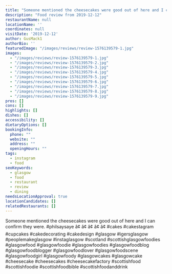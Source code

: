 ```yaml
---
title: "Someone mentioned the cheesecakes were good out of here and I can confirm they were."
description: "Food review from 2019-12-12"
restaurantName: null
locationName: ''
coordinates: null
visitDate: '2019-12-12'
author: GusMack1
authorBio: ''
featuredImage: "/images/reviews/review-1576139579-1.jpg"
images:
  - "/images/reviews/review-1576139579-1.jpg"
  - "/images/reviews/review-1576139579-2.jpg"
  - "/images/reviews/review-1576139579-3.jpg"
  - "/images/reviews/review-1576139579-4.jpg"
  - "/images/reviews/review-1576139579-5.jpg"
  - "/images/reviews/review-1576139579-6.jpg"
  - "/images/reviews/review-1576139579-7.jpg"
  - "/images/reviews/review-1576139579-8.jpg"
  - "/images/reviews/review-1576139579-9.jpg"
pros: []
cons: []
highlights: []
dishes: []
accessibility: []
dietaryOptions: []
bookingInfo:
  phone: ""
  website: ""
  address: ""
  openingHours: ""
tags:
  - instagram
  - food
seoKeywords:
  - glasgow
  - food
  - restaurant
  - review
  - dining
needsLocationApproval: true
locationCandidates: []
relatedRestaurants: []
---
```


Someone mentioned the cheesecakes were good out of here and I can confirm they were. #philsaysaye â¢
â¢
â¢
â¢
â¢
#cakes #cakestagram #cupcakes #cakedecorating #cakedesign #glasgow #igersglasgow #peoplemakeglasgow #instaglasgow #scotland
#scottishglasgowfoodies #glasgowfood #glasgowfoodie #glasgowfoodies #glasgowfoodblog #glasgowfoodblogger #glasgowfoodlover #glasgowfoodscene #glasgowfoodgirl #glasgowfoody #glasgowcakes #glasgowcake #cheesecake #cheesecakes #cheesecakefactory #scottishfood #scottishfoodie #scottishfoodbible #scottishfoodanddrink